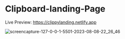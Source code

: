 # Clipboard-landing-Page
Live Preview: https://clippylanding.netlify.app


![screencapture-127-0-0-1-5501-2023-08-08-22_26_46](https://github.com/Uzairahmad8/Clipboard-landing-Page/assets/112511661/cd55be4c-bda8-4a3a-8363-2e50390a4843)
